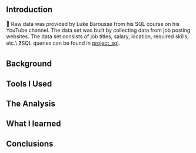 ## Introduction
💁 Raw data was provided by Luke Barousse from his SQL course on his YouTube channel. The data set was built by collecting
data from job posting websites. The data set consists of job titles, salary, location, required skills, etc.\ 
❓SQL queries can be found in [project_sql](https://github.com/cybernewbee/Luke-SQL-Course-Advanced/tree/master/project_sql). 
## Background
## Tools I Used
## The Analysis
## What I learned
## Conclusions 

